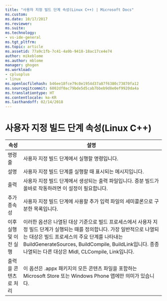 ```yaml
---
title: "사용자 지정 빌드 단계 속성(Linux C++) | Microsoft Docs"
ms.custom: 
ms.date: 10/17/2017
ms.reviewer: 
ms.suite: 
ms.technology:
- vs-ide-general
ms.tgt_pltfrm: 
ms.topic: article
ms.assetid: 77a9c1fb-7c41-4a9b-9418-18ac17ce4e74
author: mikeblome
ms.author: mblome
manager: ghogen
ms.workload:
- cplusplus
- linux
ms.openlocfilehash: b46ee18fce79c0e1954d37a87f6380c73870fa12
ms.sourcegitcommit: 6002df0ac79bde5d5cab7bbeb9d8e0ef9920da4a
ms.translationtype: HT
ms.contentlocale: ko-KR
ms.lasthandoff: 02/14/2018
---
```

# <a name="custom-build-step-properties-linux-c"></a>사용자 지정 빌드 단계 속성(Linux C++)

속성 | 설명
--- | ---
명령줄 | 사용자 지정 빌드 단계에서 실행할 명령입니다.
설명 | 사용자 지정 빌드 단계를 실행할 때 표시되는 메시지입니다.
출력 | 사용자 지정 빌드 단계에서 생성되는 출력 파일입니다. 증분 빌드가 올바로 작동하려면 이 설정이 필요합니다.
추가 종속성 | 사용자 지정 빌드 단계에 사용할 추가 입력 파일의 세미콜론으로 구분한 목록입니다.
이후 실행 및 이전 실행 | 이러한 옵션은 나열된 대상 기준으로 빌드 프로세스에서 사용자 지정 빌드 단계가 실행되는 때를 정의합니다. 가장 일반적으로 나열되는 대상은 빌드 프로세스의 주요 단계를 나타내는 BuildGenerateSources, BuildCompile, BuildLink입니다. 종종 나열되는 다른 대상은 Midl, CLCompile, Link입니다.
출력을 콘텐츠로 처리 | 이 옵션은 .appx 패키지의 모든 콘텐츠 파일을 포함하는 Microsoft Store 또는 Windows Phone 앱에만 의미가 있습니다.